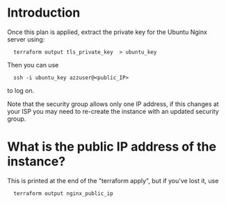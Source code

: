 # Introduction

Once this plan is applied, extract the private key for the Ubuntu Nginx server using:

```
  terraform output tls_private_key  > ubuntu_key
```

Then you can use

```
  ssh -i ubuntu_key azzuser@<public_IP>
```

to log on.

Note that the security group allows only one IP address, if this changes at your ISP
you may need to re-create the instance with an updated security group.

# What is the public IP address of the instance?

This is printed at the end of the "terraform apply", but if you've lost it, use

```
  terraform output nginx_public_ip
```
